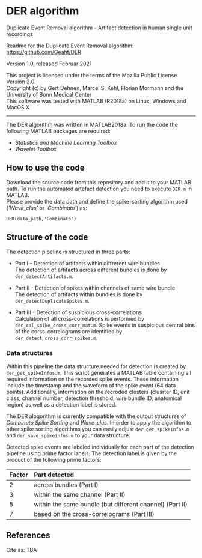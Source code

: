 # DER algorithm
Duplicate Event Removal algorithm - Artifact detection in human single unit recordings 

Readme for the Duplicate Event Removal algorithm:  
https://github.com/Geaht/DER

Version 1.0, released Februar 2021  

This project is licensed under the terms of the Mozilla Public License Version 2.0.  
Copyright (c) by Gert Dehnen, Marcel S. Kehl, Florian Mormann and the University of Bonn Medical Center  
This software was tested with MATLAB (R2018a) on Linux, Windows and MacOS X

------------------------------------------------------------------------------------------
The DER algorithm was written in MATLAB2018a. 
To run the code the following MATLAB packages are required:  

* *Statistics and Machine Learning Toolbox*
* *Wavelet Toolbox*  


## How to use the code 

Download the source code from this repository and add it to your MATLAB path. 
To run the automated artefact detection you need to execute `DER.m` in MATLAB.  
Please provide the data path and define the spike-sorting algorithm used (*'Wave_clus'* or *'Combinato'*) as:  

```
DER(data_path,'Combinato')
```  

## Structure of the code

The detection pipeline is structured in three parts: 

* Part I - Detection of artifacts within diffrerent wire bundles  
The detection of artifacts across different bundles is done by `der_detectArtifacts.m`.  

* Part II - Detection of spikes within channels of same wire bundle  
The detection of artifacts within bundles is done by `der_detectDuplicateSpikes.m`.  

* Part III - Detection of suspicious cross-correlations  
Calculation of all cross-correlations is performed by `der_cal_spike_cross_corr_mat.m`.
Spike events in suspicious central bins of the corss-correlograms are identified by `der_detect_cross_corr_spikes.m`.

### Data structures

Within this pipeline the data structure needed for detection is created by `der_get_spikeInfos.m`.
This script generates a MATLAB table containing all required information on the recorded spike events.
These information include the timestamp and the waveform of the spike event (64 data points). 
Additionally, information on the recroded clusters (clusrter ID, unit class, channel number, detection threshold, wire bundle ID, anatomical region) as well as a detection label is stored. 

The DER alogorithm is currently compatible with the output structures of *Combinato Spike Sorting* and *Wave_clus*.
In order to apply the algorithm to other spike sorting algorithms you can easily adjust `der_get_spikeInfos.m` 
and `der_save_spikeinfos.m` to your data structure. 

Detected spike events are labeled individually for each part of the detection pipeline using prime factor labels.
The detection label is given by the procuct of the following prime factors:

Factor | Part detected
:---|:---
2   | across bundles (Part I)
3   | within the same channel (Part II)  
5   | within the same bundle (but different channel) (Part II)  
7   | based on the cross-correlograms (Part III)

## References

Cite as: TBA


